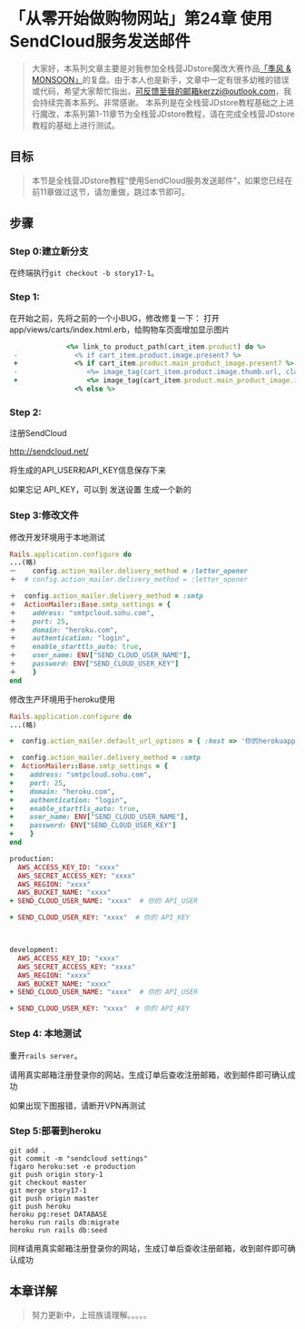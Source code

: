 # 「从零开始做购物网站」第24章 使用SendCloud服务发送邮件

> 大家好，本系列文章主要是对我参加全栈营JDstore魔改大赛作品[「季风 & MONSOON」](http://kerzzi.logdown.com/posts/1903205-magic-change-contest-entries-monsoon)的复盘。由于本人也是新手，文章中一定有很多幼稚的错误或代码，希望大家帮忙指出，可反馈至我的邮箱kerzzi@outlook.com，我会持续完善本系列。非常感谢。
> 本系列是在全栈营JDstore教程基础之上进行魔改，本系列第1-11章节为全栈营JDstore教程，请在完成全栈营JDstore教程的基础上进行测试。


## 目标
>  本节是全栈营JDstore教程“使用SendCloud服务发送邮件”，如果您已经在前11章做过这节，请勿重做，跳过本节即可。

## 步骤

### Step 0:建立新分支
在终端执行```git checkout -b story17-1```。

### Step 1:
在开始之前，先将之前的一个小BUG，修改修复一下：
打开app/views/carts/index.html.erb，给购物车页面增加显示图片
```ruby app/views/carts/index.html.erb
              <%= link_to product_path(cart_item.product) do %>
 -              <% if cart_item.product.image.present? %>
 +              <% if cart_item.product.main_product_image.present? %>
 -                 <%= image_tag(cart_item.product.image.thumb.url, class: "thumbnail") %>
 +                 <%= image_tag(cart_item.product.main_product_image.image.url(:small), class: "thumbnail") %>
                <% else %>
```

### Step 2:
注册SendCloud

http://sendcloud.net/

将生成的API_USER和API_KEY信息保存下来

如果忘记 API_KEY，可以到 发送设置 生成一个新的


### Step 3:修改文件

修改开发环境用于本地测试

```ruby config/environments/development.rb
Rails.application.configure do
...(略)
－    config.action_mailer.delivery_method = :letter_opener
＋  # config.action_mailer.delivery_method = :letter_opener

＋  config.action_mailer.delivery_method = :smtp
＋  ActionMailer::Base.smtp_settings = {
＋    address: "smtpcloud.sohu.com",
＋    port: 25,
＋    domain: "heroku.com",
＋    authentication: "login",
＋    enable_starttls_auto: true,
＋    user_name: ENV["SEND_CLOUD_USER_NAME"],
＋    password: ENV["SEND_CLOUD_USER_KEY"]
＋    }
end
```


修改生产环境用于heroku使用

```ruby config/environments/production.rb
Rails.application.configure do
...(略)

+  config.action_mailer.default_url_options = { :host => '你的herokuapp地址'}

+  config.action_mailer.delivery_method = :smtp
+  ActionMailer::Base.smtp_settings = {
+    address: "smtpcloud.sohu.com",
+    port: 25,
+    domain: "heroku.com",
+    authentication: "login",
+    enable_starttls_auto: true,
+    user_name: ENV["SEND_CLOUD_USER_NAME"],
+    password: ENV["SEND_CLOUD_USER_KEY"]
+    }
end
```

```ruby config/application.yml
production:
  AWS_ACCESS_KEY_ID: "xxxx"
  AWS_SECRET_ACCESS_KEY: "xxxx"
  AWS_REGION: "xxxx"
  AWS_BUCKET_NAME: "xxxx"
+ SEND_CLOUD_USER_NAME: "xxxx"  # 你的 API_USER

+ SEND_CLOUD_USER_KEY: "xxxx"  # 你的 API_KEY



development:
  AWS_ACCESS_KEY_ID: "xxxx"
  AWS_SECRET_ACCESS_KEY: "xxxx"
  AWS_REGION: "xxxx"
  AWS_BUCKET_NAME: "xxxx"
+ SEND_CLOUD_USER_NAME: "xxxx"  # 你的 API_USER

+ SEND_CLOUD_USER_KEY: "xxxx"  # 你的 API_KEY
```
### Step 4: 本地测试

重开```rails server```。

请用真实邮箱注册登录你的网站，生成订单后查收注册邮箱，收到邮件即可确认成功

如果出现下图报错，请断开VPN再测试


### Step 5:部署到heroku

```
git add .
git commit -m "sendcloud settings"
figaro heroku:set -e production
git push origin story-1
git checkout master
git merge story17-1
git push origin master
git push heroku
heroku pg:reset DATABASE
heroku run rails db:migrate
heroku run rails db:seed
```

同样请用真实邮箱注册登录你的网站，生成订单后查收注册邮箱，收到邮件即可确认成功

## 本章详解
>  努力更新中，上班族请理解。。。。。
